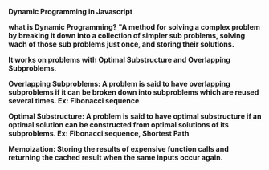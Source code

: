 <b>Dynamic Programming in Javascript<b>

what is Dynamic Programming?
"A method for solving a complex problem by breaking it down into a collection of simpler sub problems, solving wach of those sub problems just once, and storing their solutions.

It works on problems with Optimal Substructure and Overlapping Subproblems.

Overlapping Subproblems:
A problem is said to have overlapping subproblems if it can be broken down into subproblems which are reused several times.
Ex: Fibonacci sequence

Optimal Substructure:
A problem is said to have optimal substructure if an optimal solution can be constructed from optimal solutions of its subproblems.
Ex: Fibonacci sequence, Shortest Path

Memoization:
Storing the results of expensive function calls and returning the cached result when the same inputs occur again.


